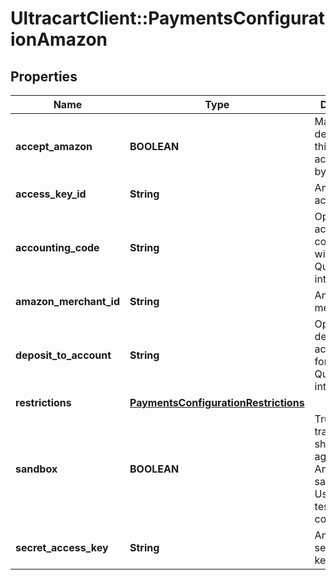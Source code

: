 # UltracartClient::PaymentsConfigurationAmazon

## Properties
Name | Type | Description | Notes
------------ | ------------- | ------------- | -------------
**accept_amazon** | **BOOLEAN** | Master flag to determine if this merchant accepts Pay by Amazon | [optional] 
**access_key_id** | **String** | Amazon access key ID | [optional] 
**accounting_code** | **String** | Optional accounting code for use with Quickbooks integrations | [optional] 
**amazon_merchant_id** | **String** | Amazon merchant ID | [optional] 
**deposit_to_account** | **String** | Optional deposit to account field for use with Quickbooks integrations | [optional] 
**restrictions** | [**PaymentsConfigurationRestrictions**](PaymentsConfigurationRestrictions.md) |  | [optional] 
**sandbox** | **BOOLEAN** | True if transactions should run against the Amazon sandbox.  Useful for testing not configurations | [optional] 
**secret_access_key** | **String** | Amazon secret access key | [optional] 



